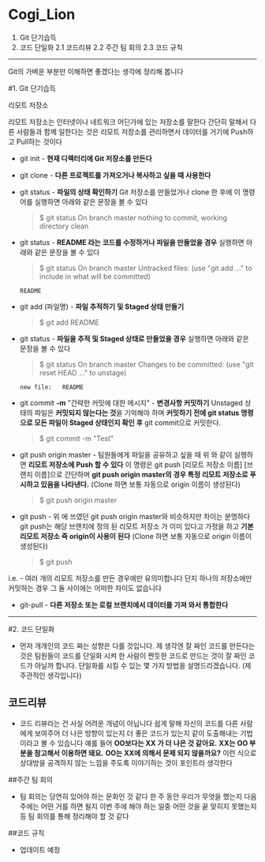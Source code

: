 # Cogi_Lion
1. Git 단기습득
2. 코드 단일화
2.1 코드리뷰
2.2 주간 팀 회의
2.3 코드 규칙
---
Git의 가벼운 부분만 이해하면 좋겠다는 생각에 정리해 봅니다

#1. Git 단기습득

리모트 저장소

리모트 저장소는 인터넷이나 네트워크 어딘가에 있는 저장소를 말한다 간단히 말해서 다른 사람들과 함께 일한다는 것은 리모트 저장소를 관리하면서 데이터를 거기에 Push하고 Pull하는 것이다

- git init - **현재 디렉터리에 Git 저장소를 만든다**

- git clone - **다른 프로젝트를 가져오거나 복사하고 싶을 때 사용한다**

- git status - **파일의 상태 확인하기** Git 저장소를 만들었거나 clone 한 후에 이 명령어를 실행하면 아래와 같은 문장을 볼 수 있다

  > $ git status
  On branch master
  nothing to commit, working directory clean

- git status - **README 라는 코드를 수정하거나 파일을 만들었을 경우** 실행하면 아래와 같은 문장을 볼 수 있다

  >$ git status
  On branch master
  Untracked files:
  (use "git add <file>..." to include in what will be committed)

      README

- git add (파일명) - **파일 추적하기 및 Staged 상태 만들기**

  >$ git add README

- git status - **파일을 추적 및 Staged 상태로 만들었을 경우** 실행하면 아래와 같은 문장을 볼 수 있다

  >$ git status
  On branch master
  Changes to be committed:
  (use "git reset HEAD <file>..." to unstage)

      new file:   README

- git commit **-m** "간략한 커밋에 대한 메시지" - **변경사항 커밋하기** Unstaged 상태의 파일은 **커밋되지 않는다는 것**을 기억해야 하며
**커밋하기 전에 git status 명령으로 모든 파일이 Staged 상태인지 확인 후** git commit으로 커밋한다.

  >$ git commit -m "Test"

- git push origin master - 팀원들에게 파일을 공유하고 싶을 때 위 와 같이 실행하면 **리모트 저장소에 Push 할 수 있다** 이 명령은 git push [리모트 저장소 이름] [브랜치 이름]으로 간단하며 **git push origin master의 경우 특정 리모트 저장소로 푸시하고 있음을 나타낸다.**
(Clone 하면 보통 자동으로 origin 이름이 생성된다)

  >$ git push origin master

- git push - 위 에 쓰였던 git push origin master와 비슷하지만 차이는 분명하다 git push는 해당 브랜치에 정의 된 리모트 저장소 가 이미 있다고 가정을 하고 **기본 리모트 저장소 즉 origin이 사용이 된다** (Clone 하면 보통 자동으로 origin 이름이 생성된다)

  >$ git push

i.e. - 여러 개의 리모트 저장소를 만든 경우에만 유의미합니다 단지 하나의 저장소에만 커밋하는 경우 그 둘 사이에는 어떠한 차이도 없습니다

- git-pull - **다른 저장소 또는 로컬 브랜치에서 데이터를 가져 와서 통합한다** 
---
#2. 코드 단일화
- 먼저 개개인의 코드 짜는 성향은 다를 것입니다. 제 생각엔 잘 짜인 코드를 만든다는 것은
팀원들이 코드를 단일화 시켜 한 사람이 짠듯한 코드로 만드는 것이 잘 짜인 코드가 아닐까 합니다.
단일화를 시킬 수 있는 몇 가지 방법을 설명드리겠습니다. (제 주관적인 생각입니다)

## 코드리뷰
- 코드 리뷰라는 건 사실 어려운 개념이 아닙니다 쉽게 말해 자신의 코드를 다른 사람에게 보여주어
더 나은 방향이 있는지 더 좋은 코드가 있는지 같이 도출해내는 기법이라고 볼 수 있습니다 
예를 들어 
**OO보다는 XX 가 더 나은 것 같아요.**
**XX는 OO 부분을 참고해서 이용하면 돼요.**
**OO는 XX에 의해서 문제 되지 않을까요?**
이런 식으로 상대방을 공격하지 않는 느낌을 주도록 이야기하는 것이 포인트라 생각한다

##주간 팀 회의

- 팀 회의는 당연히 있어야 하는 문화인 것 같다
한 주 동안 우리가 무엇을 했는지
다음 주에는 어떤 거를 하면 될지
이번 주에 해야 하는 일중 어떤 것을 끝 맞히지 못했는지 등
팀 회의를 통해 정리해야 할 것 같다

##코드 규칙

- 업데이트 예정


